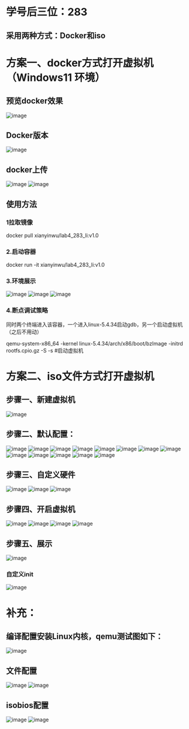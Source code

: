 # 学号后三位：283
## 采用两种方式：Docker和iso

# 方案一、docker方式打开虚拟机（Windows11 环境）

## 预览docker效果
![image](https://github.com/xianyinwu/linux-lab4/assets/126786092/0007ac50-864b-4dff-a11b-dd3b09ec4229)

## Docker版本
![image](https://github.com/xianyinwu/linux-lab4/assets/126786092/c44176f9-814e-4b4e-a897-71029e96e79c)


## docker上传
![image](https://github.com/xianyinwu/linux-lab4/assets/126786092/9135a0eb-4c8c-45a7-8fb7-51b28c96bb3a)
![image](https://github.com/xianyinwu/linux-lab4/assets/126786092/8fb01769-85c5-4f3f-96a7-14205dc4ccf7)


## 使用方法

### 1拉取镜像
  
  docker pull xianyinwu/lab4_283_li:v1.0

### 2.启动容器

  docker run -it xianyinwu/lab4_283_li:v1.0

### 3.环境展示
![image](https://github.com/xianyinwu/linux-lab4/assets/126786092/56d8415c-da90-4e88-b8d3-c840cd172c25)
![image](https://github.com/xianyinwu/linux-lab4/assets/126786092/62aa7781-b906-41d1-9a03-898b6e0925e2)
![image](https://github.com/xianyinwu/linux-lab4/assets/126786092/02684cdb-37c7-4a0d-997b-d48c94d1a04e)

### 4.断点调试策略
  同时两个终端进入该容器，一个进入linux-5.4.34启动gdb，另一个启动虚拟机（之后不用动）
  
  qemu-system-x86_64 -kernel linux-5.4.34/arch/x86/boot/bzImage -initrd rootfs.cpio.gz -S -s #启动虚拟机

# 方案二、iso文件方式打开虚拟机
## 步骤一、新建虚拟机
![image](https://github.com/xianyinwu/linux-lab4/assets/126786092/3d655533-bb4d-45e8-8cbf-63049723c1b8)
## 步骤二、默认配置：
![image](https://github.com/xianyinwu/linux-lab4/assets/126786092/e2085616-3d12-4372-8ffe-61016da54cf9)
![image](https://github.com/xianyinwu/linux-lab4/assets/126786092/3e534d72-b0e9-4c11-817c-19327fc4b0d1)
![image](https://github.com/xianyinwu/linux-lab4/assets/126786092/5334b2ee-45b9-4912-bd23-705dc0f3e68c)
![image](https://github.com/xianyinwu/linux-lab4/assets/126786092/6f45435f-c427-4fee-b4f1-6aae2003c1d4)
![image](https://github.com/xianyinwu/linux-lab4/assets/126786092/df628a90-e402-4f7c-a4c2-7e506e5c3cff)
![image](https://github.com/xianyinwu/linux-lab4/assets/126786092/febdc295-0fa1-47d4-ae4b-95ef37ab3073)
![image](https://github.com/xianyinwu/linux-lab4/assets/126786092/cde51727-cd82-49d1-9f78-2900a63f4a4b)
![image](https://github.com/xianyinwu/linux-lab4/assets/126786092/19c58cfe-86a6-4ece-84c9-79dffc33a642)
![image](https://github.com/xianyinwu/linux-lab4/assets/126786092/44157389-ebe0-466c-ac72-b931b839ab37)
![image](https://github.com/xianyinwu/linux-lab4/assets/126786092/a121851b-ea3d-4c0b-a3fa-dee8228403dd)
![image](https://github.com/xianyinwu/linux-lab4/assets/126786092/d1eb120a-919a-4627-a237-503d23616619)
![image](https://github.com/xianyinwu/linux-lab4/assets/126786092/d752715f-a5cb-4dc0-b487-98faf253032c)
![image](https://github.com/xianyinwu/linux-lab4/assets/126786092/f711f082-9416-411f-93c7-9f0537dc766c)
## 步骤三、自定义硬件
![image](https://github.com/xianyinwu/linux-lab4/assets/126786092/5a120d7e-c75d-4de6-8643-16bb01c49ee9)
![image](https://github.com/xianyinwu/linux-lab4/assets/126786092/fb053b79-9106-44a7-a080-91d5338e39fa)
![image](https://github.com/xianyinwu/linux-lab4/assets/126786092/f1a2f8cc-418c-4a4d-9764-247d241a292d)
## 步骤四、开启虚拟机
![image](https://github.com/xianyinwu/linux-lab4/assets/126786092/db45af78-4f73-45aa-a426-aefac69523cf)
![image](https://github.com/xianyinwu/linux-lab4/assets/126786092/269d81d6-7c8d-42f3-9603-158785742e40)
![image](https://github.com/xianyinwu/linux-lab4/assets/126786092/f576ec76-9fa4-411c-971b-edbd08bf9880)
![image](https://github.com/xianyinwu/linux-lab4/assets/126786092/1b9bfb78-fd9f-48a1-9352-9720038cb78c)
## 步骤五、展示
![image](https://github.com/xianyinwu/linux-lab4/assets/126786092/874ddd14-ebf0-4446-9935-c0d39c73ef89)
### 自定义init
![image](https://github.com/xianyinwu/linux-lab4/assets/126786092/ac78f2f5-ee0f-43b6-aae8-16980abcee79)

# 补充：
## 编译配置安装Linux内核，qemu测试图如下：
![image](https://github.com/xianyinwu/linux-lab4/assets/126786092/1208cfef-7824-4cb6-ae18-aa95d3d03741)
## 文件配置
![image](https://github.com/xianyinwu/linux-lab4/assets/126786092/7c0182c4-d5e7-41da-806e-0fe4be974967)
![image](https://github.com/xianyinwu/linux-lab4/assets/126786092/090e7350-9caf-4b7c-ae21-7fee9bbbe4f1)
## isobios配置
![image](https://github.com/xianyinwu/linux-lab4/assets/126786092/619afe04-2c3f-4a51-84dc-aa79c6d20199)
![image](https://github.com/xianyinwu/linux-lab4/assets/126786092/1aecfda5-a570-4ddd-8cd0-29a806f9abb0)
